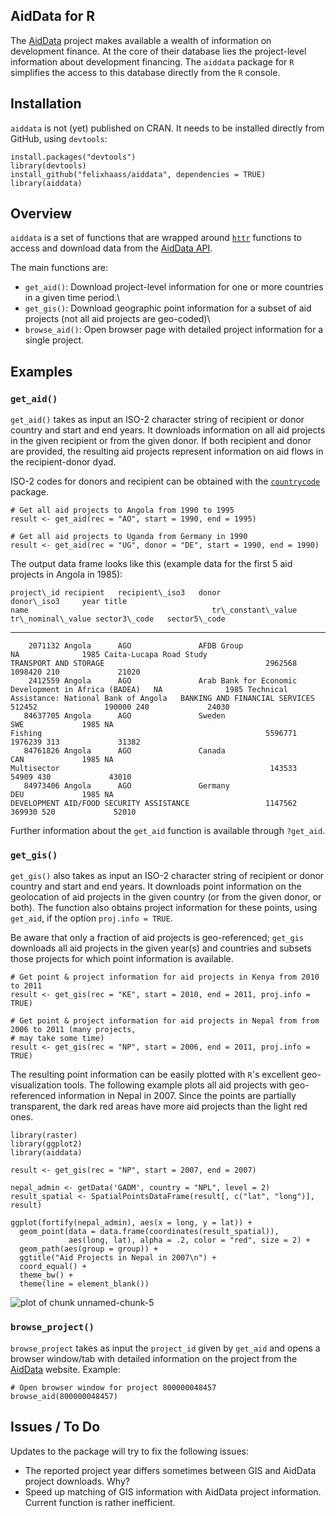 AidData for R
-------------

The [AidData](http://aiddata.org) project makes available a wealth of
information on development finance. At the core of their database lies
the project-level information about development financing. The `aiddata`
package for `R` simplifies the access to this database directly from the
`R` console.

Installation
------------

`aiddata` is not (yet) published on CRAN. It needs to be installed
directly from GitHub, using `devtools`:

``` {.r}
install.packages("devtools")
library(devtools)
install_github("felixhaass/aiddata", dependencies = TRUE)
library(aiddata)
```

Overview
--------

`aiddata` is a set of functions that are wrapped around
[`httr`](http://cran.r-project.org/web/packages/httr/) functions to
access and download data from the [AidData
API](http://aiddata.org/use-aiddatas-api).

The main functions are:

-   `get_aid()`: Download project-level information for one or more
    countries in a given time period.\
-   `get_gis()`: Download geographic point information for a subset of
    aid projects (not all aid projects are geo-coded)\
-   `browse_aid()`: Open browser page with detailed project information
    for a single project.

Examples
--------

### `get_aid()`

`get_aid()` takes as input an ISO-2 character string of recipient or
donor country and start and end years. It downloads information on all
aid projects in the given recipient or from the given donor. If both
recipient and donor are provided, the resulting aid projects represent
information on aid flows in the recipient-donor dyad.

ISO-2 codes for donors and recipient can be obtained with the
[`countrycode`](http://cran.r-project.org/web/packages/countrycode/index.html)
package.

``` {.r}
# Get all aid projects to Angola from 1990 to 1995
result <- get_aid(rec = "AO", start = 1990, end = 1995)

# Get all aid projects to Uganda from Germany in 1990
result <- get_aid(rec = "UG", donor = "DE", start = 1990, end = 1990)
```

The output data frame looks like this (example data for the first 5 aid
projects in Angola in 1985):

    project\_id recipient   recipient\_iso3   donor                                                  donor\_iso3     year title                                           name                                         tr\_constant\_value   tr\_nominal\_value sector3\_code   sector5\_code
  ------------- ----------- ----------------- ------------------------------------------------------ ------------- ------ ----------------------------------------------- ------------------------------------------ --------------------- -------------------- --------------- ---------------
        2071132 Angola      AGO               AFDB Group                                             NA              1985 Caita-Lucapa Road Study                         TRANSPORT AND STORAGE                                    2962568              1098420 210             21020
        2412559 Angola      AGO               Arab Bank for Economic Development in Africa (BADEA)   NA              1985 Technical Assistance: National Bank of Angola   BANKING AND FINANCIAL SERVICES                            512452               190000 240             24030
       84637705 Angola      AGO               Sweden                                                 SWE             1985 NA                                              Fishing                                                  5596771              1976239 313             31382
       84761826 Angola      AGO               Canada                                                 CAN             1985 NA                                              Multisector                                               143533                54909 430             43010
       84973406 Angola      AGO               Germany                                                DEU             1985 NA                                              DEVELOPMENT AID/FOOD SECURITY ASSISTANCE                 1147562               369930 520             52010

Further information about the `get_aid` function is available through
`?get_aid`.

### `get_gis()`

`get_gis()` also takes as input an ISO-2 character string of recipient
or donor country and start and end years. It downloads point information
on the geolocation of aid projects in the given country (or from the
given donor, or both). The function also obtains project information for
these points, using `get_aid`, if the option `proj.info = TRUE`.

Be aware that only a fraction of aid projects is geo-referenced;
`get_gis` downloads all aid projects in the given year(s) and countries
and subsets those projects for which point information is available.

``` {.r}
# Get point & project information for aid projects in Kenya from 2010 to 2011
result <- get_gis(rec = "KE", start = 2010, end = 2011, proj.info = TRUE)

# Get point & project information for aid projects in Nepal from from 2006 to 2011 (many projects, 
# may take some time)
result <- get_gis(rec = "NP", start = 2006, end = 2011, proj.info = TRUE)
```

The resulting point information can be easily plotted with `R`'s
excellent geo-visualization tools. The following example plots all aid
projects with geo-referenced information in Nepal in 2007. Since the
points are partially transparent, the dark red areas have more aid
projects than the light red ones.

``` {.r}
library(raster)
library(ggplot2)
library(aiddata)

result <- get_gis(rec = "NP", start = 2007, end = 2007)

nepal_admin <- getData('GADM', country = "NPL", level = 2)
result_spatial <- SpatialPointsDataFrame(result[, c("lat", "long")], result)

ggplot(fortify(nepal_admin), aes(x = long, y = lat)) + 
  geom_point(data = data.frame(coordinates(result_spatial)), 
             aes(long, lat), alpha = .2, color = "red", size = 2) +
  geom_path(aes(group = group)) +
  ggtitle("Aid Projects in Nepal in 2007\n") + 
  coord_equal() +
  theme_bw() +
  theme(line = element_blank())
```

<img src="./figures/unnamed-chunk-5.png" title="plot of chunk unnamed-chunk-5" alt="plot of chunk unnamed-chunk-5" style="display: block; margin: auto;" />

### `browse_project()`

`browse_project` takes as input the `project_id` given by `get_aid` and
opens a browser window/tab with detailed information on the project from
the [AidData](http://aiddata.org) website. Example:

``` {.r}
# Open browser window for project 800000048457
browse_aid(800000048457)
```

Issues / To Do
--------------

Updates to the package will try to fix the following issues:

-   The reported project year differs sometimes between GIS and AidData
    project downloads. Why?
-   Speed up matching of GIS information with AidData project
    information. Current function is rather inefficient.
